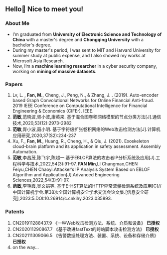 ## Hello👋 Nice to meet you!

### About Me
- I’m graduated from **University of Electronic Science and Technology of China** with a master's degree and **Chongqing University** with a bachelor's degree.
- During my master's period, I was sent to MIT and Harvard University for summer study at public expense, and I also showed my works at Microsoft Asia Research.
- Now, I’m a **machine learning researcher** in a cyber security company, working on **mining of massive datasets**.

### Papers
1. Lv, L. , **Fan, M.**,  Cheng, J.,  Peng, N., &  Zhang, J. . (2019). Auto-encoder based Graph Convolutional Networks for Online Financial Anti-fraud. 2019 IEEE Conference on Computational Intelligence for Financial Engineering & Economics (CIFEr). IEEE.
2. **范敏**,范晓波,胥小波,康英来. 基于混合图卷积网络模型的节点分类方法[J].通信技术,2020,53(12):2973-2982
3. **范敏**,胥小波,聂小明. 基于字符级扩张卷积网络的Web攻击检测方法[J].计算机应用研究,2020,37(S2):234-237
4. Xu, F., **Fan, M**.,  Huang, R., Cheng, H., & Qiu, J. (2021). Exoskeleton cloud-brain platform and its application in safety assessment. Assembly Automation.
5. **范敏**,李昌茂,陈飞宇,陈超一.基于EBLOF算法的攻击者IP分析系统及应用[J].工程科学与技术,2022,54(3):91-97. **FAN Min**,LI Changmao,CHEN Feiyu,CHEN Chaoyi.Attacker’s IP Analysis System Based on EBLOF Algorithm and Application[J].Advanced Engineering Sciences,2022,54(3):91-97.
6. **范敏**,李艳霞,吴文娟等. 基于E-HST算法的HTTP异常流量检测系统及应用[C]//中国计算机学会.第38次全国计算机安全学术交流会论文集.[信息安全研究],2023:5.DOI:10.26914/c.cnkihy.2023.035893.

### Patents
1. CN201911288437.9  《一种Web攻击检测方法、系统、介质和设备》  **已授权**
2. CN202011290867.7  《基于改进fastText的跨站脚本攻击检测方法》  **已授权**
3. CN202111309066.5 《告警数据处理方法、装置、系统、设备和存储介质》 **已授权** 
4. on the way...
<!--
**CEfanmin/CEfanmin** is a ✨ _special_ ✨ repository because its `README.md` (this file) appears on your GitHub profile.

Here are some ideas to get you started:

- 🔭 I’m currently working on ...
- 🌱 I’m currently learning ...
- 👯 I’m looking to collaborate on ...
- 🤔 I’m looking for help with ...
- 💬 Ask me about ...
- 📫 How to reach me: ...
- 😄 Pronouns: ...
- ⚡ Fun fact: ...
-->
